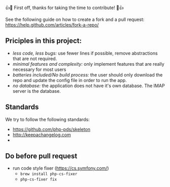 :+1::tada: First off, thanks for taking the time to contribute! :tada::+1:

See the following guide on how to create a fork and a pull request: 
https://help.github.com/articles/fork-a-repo/
 

## Priciples in this project:
 * *less code, less bugs:* use fewer lines if possible, remove abstractions that are not required. 
 * *minimal features and complexity:* only implement features that are really necessary for most users 
 * *batteries included/No build process:* the user should only download the repo and update the config file in order to run the app.   
 * *no database:* the application does not have it's own database. The IMAP server is the database. 
 
 
 ## Standards
 We try to follow the following standards:
  * https://github.com/php-pds/skeleton
  * http://keepachangelog.com
  * 
  
## Do before pull request
 * run code style fixer (https://cs.symfony.com/)
   * `brew install php-cs-fixer`
   * `php-cs-fixer fix`
 